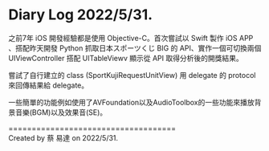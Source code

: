 # Diary Log 2022/5/31.

之前7年 iOS 開發經驗都是使用 Objective-C。首次嘗試以 Swift 製作 iOS APP 、搭配昨天開發 Python 抓取日本スポーツくじ BIG 的 API、實作一個可切換兩個 UIViewController 搭配 UITableViewv 顯示從 API 取得分析後的開獎結果。

嘗試了自行建立的 class (SportKujiRequestUnitView) 用 delegate 的 protocol 來回傳結果給 delegate。

一些簡單的功能例如使用了AVFoundation以及AudioToolbox的一些功能來播放背景音樂(BGM)以及效果音(SE)。

====================================  
Created by 蔡 易達 on 2022/5/31.

